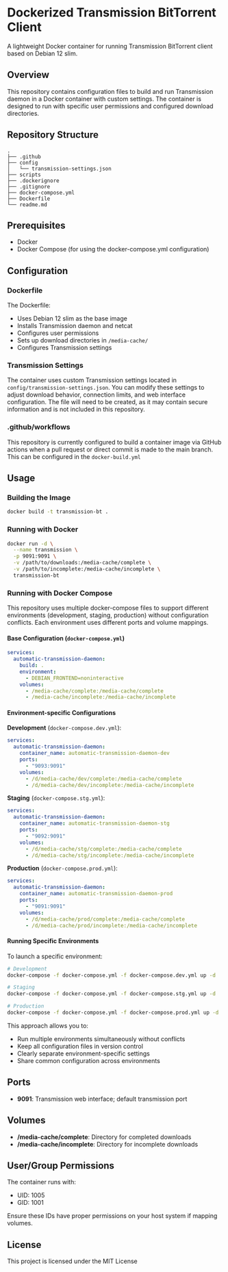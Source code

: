 # Dockerized Transmission BitTorrent Client

A lightweight Docker container for running Transmission BitTorrent client based on Debian 12 slim.

## Overview

This repository contains configuration files to build and run Transmission daemon in a Docker container with custom settings. The container is designed to run with specific user permissions and configured download directories.

## Repository Structure

```
.
├── .github
├── config
│   └── transmission-settings.json
├── scripts
├── .dockerignore
├── .gitignore
├── docker-compose.yml
├── Dockerfile
└── readme.md
```

## Prerequisites

- Docker
- Docker Compose (for using the docker-compose.yml configuration)

## Configuration

### Dockerfile

The Dockerfile:
- Uses Debian 12 slim as the base image
- Installs Transmission daemon and netcat
- Configures user permissions
- Sets up download directories in `/media-cache/`
- Configures Transmission settings

### Transmission Settings

The container uses custom Transmission settings located in `config/transmission-settings.json`. You can modify these settings to adjust download behavior, connection limits, and web interface configuration. The file will need to be created, as it may contain secure information and is not included in this repository. 

### .github/workflows

This repository is currently configured to build a container image via GitHub actions when a pull request or direct commit is made to the main branch. This can be configured in the `docker-build.yml` 

## Usage

### Building the Image

```bash
docker build -t transmission-bt .
```

### Running with Docker

```bash
docker run -d \
  --name transmission \
  -p 9091:9091 \
  -v /path/to/downloads:/media-cache/complete \
  -v /path/to/incomplete:/media-cache/incomplete \
  transmission-bt
```

### Running with Docker Compose

This repository uses multiple docker-compose files to support different environments (development, staging, production) without configuration conflicts. Each environment uses different ports and volume mappings.

#### Base Configuration (`docker-compose.yml`)

```yaml
services:
  automatic-transmission-daemon:
    build: .
    environment:
      - DEBIAN_FRONTEND=noninteractive
    volumes:
      - /media-cache/complete:/media-cache/complete
      - /media-cache/incomplete:/media-cache/incomplete
```

#### Environment-specific Configurations

**Development** (`docker-compose.dev.yml`):
```yaml
services:
  automatic-transmission-daemon:
    container_name: automatic-transmission-daemon-dev
    ports:
      - "9093:9091"
    volumes:
      - /d/media-cache/dev/complete:/media-cache/complete
      - /d/media-cache/dev/incomplete:/media-cache/incomplete
```

**Staging** (`docker-compose.stg.yml`):
```yaml
services:
  automatic-transmission-daemon:
    container_name: automatic-transmission-daemon-stg
    ports:
      - "9092:9091"
    volumes:
      - /d/media-cache/stg/complete:/media-cache/complete
      - /d/media-cache/stg/incomplete:/media-cache/incomplete
```

**Production** (`docker-compose.prod.yml`):
```yaml
services:
  automatic-transmission-daemon:
    container_name: automatic-transmission-daemon-prod
    ports:
      - "9091:9091"
    volumes:
      - /d/media-cache/prod/complete:/media-cache/complete
      - /d/media-cache/prod/incomplete:/media-cache/incomplete
```

#### Running Specific Environments

To launch a specific environment:

```bash
# Development
docker-compose -f docker-compose.yml -f docker-compose.dev.yml up -d

# Staging
docker-compose -f docker-compose.yml -f docker-compose.stg.yml up -d

# Production
docker-compose -f docker-compose.yml -f docker-compose.prod.yml up -d
```

This approach allows you to:
- Run multiple environments simultaneously without conflicts
- Keep all configuration files in version control
- Clearly separate environment-specific settings
- Share common configuration across environments

## Ports

- **9091**: Transmission web interface; default transmission port

## Volumes

- **/media-cache/complete**: Directory for completed downloads
- **/media-cache/incomplete**: Directory for incomplete downloads

## User/Group Permissions

The container runs with:
- UID: 1005
- GID: 1001

Ensure these IDs have proper permissions on your host system if mapping volumes.

## License

This project is licensed under the MIT License